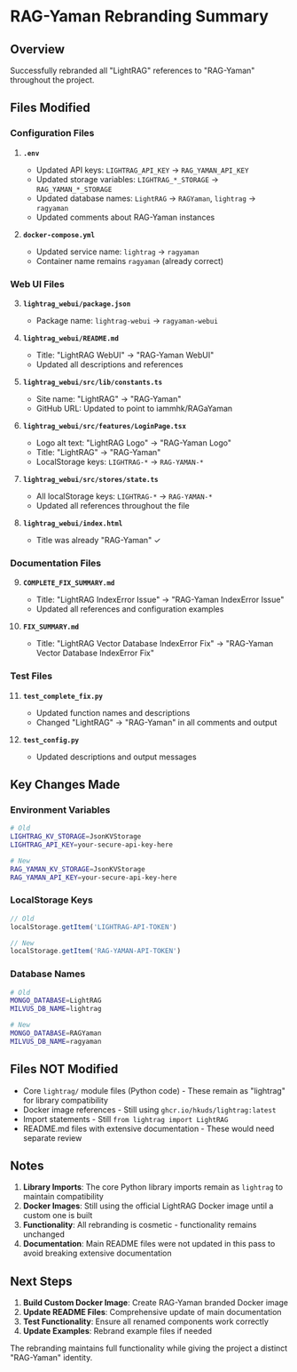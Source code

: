 # RAG-Yaman Rebranding Summary

## Overview
Successfully rebranded all "LightRAG" references to "RAG-Yaman" throughout the project.

## Files Modified

### Configuration Files
1. **`.env`**
   - Updated API keys: `LIGHTRAG_API_KEY` → `RAG_YAMAN_API_KEY`
   - Updated storage variables: `LIGHTRAG_*_STORAGE` → `RAG_YAMAN_*_STORAGE`
   - Updated database names: `LightRAG` → `RAGYaman`, `lightrag` → `ragyaman`
   - Updated comments about RAG-Yaman instances

2. **`docker-compose.yml`**
   - Updated service name: `lightrag` → `ragyaman`
   - Container name remains `ragyaman` (already correct)

### Web UI Files
3. **`lightrag_webui/package.json`**
   - Package name: `lightrag-webui` → `ragyaman-webui`

4. **`lightrag_webui/README.md`**
   - Title: "LightRAG WebUI" → "RAG-Yaman WebUI"
   - Updated all descriptions and references

5. **`lightrag_webui/src/lib/constants.ts`**
   - Site name: "LightRAG" → "RAG-Yaman"
   - GitHub URL: Updated to point to iammhk/RAGaYaman

6. **`lightrag_webui/src/features/LoginPage.tsx`**
   - Logo alt text: "LightRAG Logo" → "RAG-Yaman Logo"
   - Title: "LightRAG" → "RAG-Yaman"
   - LocalStorage keys: `LIGHTRAG-*` → `RAG-YAMAN-*`

7. **`lightrag_webui/src/stores/state.ts`**
   - All localStorage keys: `LIGHTRAG-*` → `RAG-YAMAN-*`
   - Updated all references throughout the file

8. **`lightrag_webui/index.html`**
   - Title was already "RAG-Yaman" ✓

### Documentation Files
9. **`COMPLETE_FIX_SUMMARY.md`**
   - Title: "LightRAG IndexError Issue" → "RAG-Yaman IndexError Issue"
   - Updated all references and configuration examples

10. **`FIX_SUMMARY.md`**
    - Title: "LightRAG Vector Database IndexError Fix" → "RAG-Yaman Vector Database IndexError Fix"

### Test Files
11. **`test_complete_fix.py`**
    - Updated function names and descriptions
    - Changed "LightRAG" → "RAG-Yaman" in all comments and output

12. **`test_config.py`**
    - Updated descriptions and output messages

## Key Changes Made

### Environment Variables
```bash
# Old
LIGHTRAG_KV_STORAGE=JsonKVStorage
LIGHTRAG_API_KEY=your-secure-api-key-here

# New  
RAG_YAMAN_KV_STORAGE=JsonKVStorage
RAG_YAMAN_API_KEY=your-secure-api-key-here
```

### LocalStorage Keys
```javascript
// Old
localStorage.getItem('LIGHTRAG-API-TOKEN')

// New
localStorage.getItem('RAG-YAMAN-API-TOKEN')
```

### Database Names
```bash
# Old
MONGO_DATABASE=LightRAG
MILVUS_DB_NAME=lightrag

# New
MONGO_DATABASE=RAGYaman
MILVUS_DB_NAME=ragyaman
```

## Files NOT Modified
- Core `lightrag/` module files (Python code) - These remain as "lightrag" for library compatibility
- Docker image references - Still using `ghcr.io/hkuds/lightrag:latest`
- Import statements - Still `from lightrag import LightRAG`
- README.md files with extensive documentation - These would need separate review

## Notes
1. **Library Imports**: The core Python library imports remain as `lightrag` to maintain compatibility
2. **Docker Images**: Still using the official LightRAG Docker image until a custom one is built
3. **Functionality**: All rebranding is cosmetic - functionality remains unchanged
4. **Documentation**: Main README files were not updated in this pass to avoid breaking extensive documentation

## Next Steps
1. **Build Custom Docker Image**: Create RAG-Yaman branded Docker image
2. **Update README Files**: Comprehensive update of main documentation
3. **Test Functionality**: Ensure all renamed components work correctly
4. **Update Examples**: Rebrand example files if needed

The rebranding maintains full functionality while giving the project a distinct "RAG-Yaman" identity.
